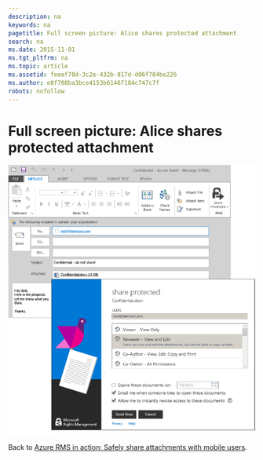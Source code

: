 ```yaml
---
description: na
keywords: na
pagetitle: Full screen picture: Alice shares protected attachment
search: na
ms.date: 2015-11-01
ms.tgt_pltfrm: na
ms.topic: article
ms.assetid: feeef78d-3c2e-432b-817d-d06f784be226
ms.author: e8f708ba3bce4153b61467184c747c7f
robots: nofollow
---
```

# Full screen picture: Alice shares protected attachment
![](../Image/AzRMS_StoryboardEmaill1.PNG)

Back to [Azure RMS in action: Safely share attachments with mobile users](http://technet.microsoft.com/library/jj585026.aspx#BKMK_Example_SharingApp).

